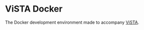 # ViSTA Docker 

The Docker development environment made to accompany [ViSTA](https://github.com/NEU-Libraries/ViSTA).